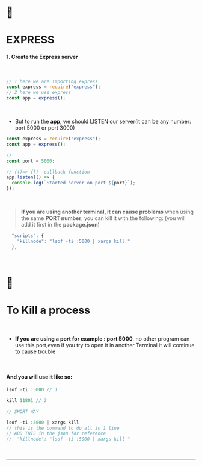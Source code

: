   <!-- 
 styles badge, at the end i decided to cusrom them like in the ecommercejs project
 where i had to create a styles.js file and add the styles there then export it as hook
 https://stackoverflow.com/questions/55766980/custom-color-to-badge-component-not-working
 
  <br>


Photographs for projects


FOOD and objects ----------

https://unsplash.com/@imdauphong

general
https://unsplash.com/collections/75589301/bon-apetite

https://unsplash.com/@ikredenets
https://unsplash.com/photos/Jm_SqbqZYkY
https://unsplash.com/photos/DHaZQh7hR2U

https://unsplash.com/photos/xLS_W6RVx-8

https://unsplash.com/@wendish

https://unsplash.com/@stilclassics

https://unsplash.com/@charlesdeluvio

Christmas
https://unsplash.com/@samhoajti


PLACES ---------

https://unsplash.com/@spoelee4



PEOPLE ---------

https://unsplash.com/photos/BVJ5e-Z2zEk
https://unsplash.com/photos/n3GxXpVcTpI

beautiful black women
https://unsplash.com/@raphaellovaski
https://unsplash.com/photos/88IOcZz53eg
https://unsplash.com/photos/Tfbw4CFFPaY

https://unsplash.com/photos/DTdkZzXYhKI

https://unsplash.com/@dynamicwang
https://unsplash.com/photos/ISrx6MJ7XXI

---

https://unsplash.com/@kirsimakov

---

https://unsplash.com/@ronmcclenny

---

https://unsplash.com/photos/WJ85c_l6JSE

---

https://unsplash.com/photos/aU_eOcelLhQ


# 🐝

# Let's Begin!

## 1. Install the dependencies

```javascript
// copy and paste the following
npm install @material-ui/core @material-ui/icons   react-router-dom node-sass@4.14.1 styled-components

// npm i styled-components
```

 <br>


### Lets start by creating the pages folder

- create the pages folder
- inside of it, create the Home.jsx

<br>

> Here you can see how the [**emmet extension**](https://code.visualstudio.com/docs/editor/emmet) auto complete and automatically create the import on top of the file

[<img src="/src/img/compo_after_install_emet.gif"/>]()

<br>

 
 
  
  -->

# 🐻

<!-- phase 2 after, default 1 -->

# EXPRESS

#### 1. Create the Express server

<br>

```javascript
// 1 here we are importing express
const express = require("express");
// 2 here we use express
const app = express();
```

<br>

- But to run the **app**, we should LISTEN our server(it can be any number: port 5000 or port 3000)

```javascript
const express = require("express");
const app = express();

//
const port = 5000;

// (()=> {})  callback function
app.listen(() => {
  console.log(`Started server on port ${port}`);
});
```

<br>

> **If you are using another terminal, it can cause problems** when using the same **PORT number**, you can kill it with the following: (you will add it first in the **package.json**)

```javascript
  "scripts": {
    "killnode": "lsof -ti :5000 | xargs kill "
  },
```

<br>

# 🌈

# To Kill a process

<br>

- **If you are using a port for example : port 5000**, no other program can use this port,even if you try to open it in another Terminal it will continue to cause trouble

<br>

#### And you will use it like so:

```javascript
lsof -ti :5000 //_1_

kill 11801 //_2_

// SHORT WAY

lsof -ti :5000 | xargs kill
// this is the command to do all in 1 line
// ADD THIS in the json for reference
//  "killnode": "lsof -ti :5000 | xargs kill "

```

<br>
<hr>
<br>
